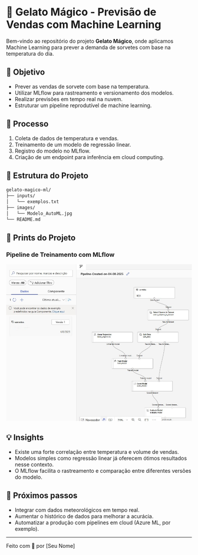 
# 🍦 Gelato Mágico - Previsão de Vendas com Machine Learning

Bem-vindo ao repositório do projeto **Gelato Mágico**, onde aplicamos Machine Learning para prever a demanda de sorvetes com base na temperatura do dia.

## 🎯 Objetivo

- Prever as vendas de sorvete com base na temperatura.
- Utilizar MLflow para rastreamento e versionamento dos modelos.
- Realizar previsões em tempo real na nuvem.
- Estruturar um pipeline reprodutível de machine learning.

## 🧠 Processo

1. Coleta de dados de temperatura e vendas.
2. Treinamento de um modelo de regressão linear.
3. Registro do modelo no MLflow.
4. Criação de um endpoint para inferência em cloud computing.

## 📁 Estrutura do Projeto

```
gelato-magico-ml/
├── inputs/
│   └── exemplos.txt
├── images/
│   └── Modelo_AutoML.jpg
└── README.md
```

## 📸 Prints do Projeto

### Pipeline de Treinamento com MLflow
![pipeline](https://raw.githubusercontent.com/jcvieira99/gelato-magico-ml/refs/heads/main/inputs/Modelo_Designer.jpg)

## 💡 Insights

- Existe uma forte correlação entre temperatura e volume de vendas.
- Modelos simples como regressão linear já oferecem ótimos resultados nesse contexto.
- O MLflow facilita o rastreamento e comparação entre diferentes versões do modelo.

## 🚀 Próximos passos

- Integrar com dados meteorológicos em tempo real.
- Aumentar o histórico de dados para melhorar a acurácia.
- Automatizar a produção com pipelines em cloud (Azure ML, por exemplo).

---

Feito com 💙 por [Seu Nome]
